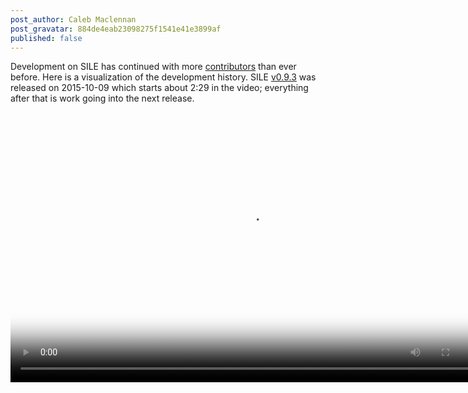 ```yaml
---
post_author: Caleb Maclennan
post_gravatar: 884de4eab23098275f1541e41e3899af
published: false
---
```

Development on SILE has continued with more [contributors][contributors] than ever before. Here is a visualization of the development history. SILE [v0.9.3][] was released on 2015-10-09 which starts about 2:29 in the video; everything after that is work going into the next release.

<video width="768" height="432" preload="metadata" controls="" poster="{{ site.baseurl }}/images/gource.png"><source src="{{ site.baseurl }}/images/gource.webm" type="video/webm; codecs=vp8,vorbis" /><source src="https://media.githubusercontent.com/media/alerque/sile/gh-pages/images/gource.webm" type="video/webm; codecs=vp8,vorbis" /></video>

[contributors]: https://github.com/sile-typesetter/sile/graphs/contributors
[v0.9.3]: https://github.com/sile-typesetter/sile/releases/tag/v0.9.3
